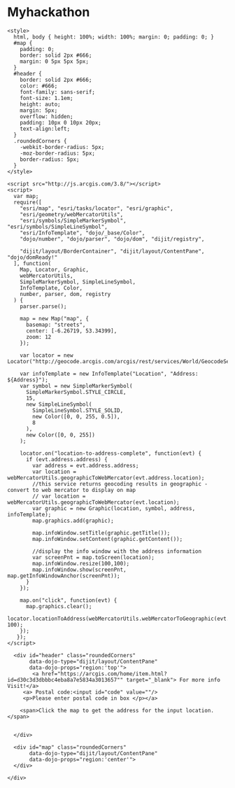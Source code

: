 Myhackathon
===========

<!DOCTYPE html>
<html>
  <head>
    <meta http-equiv="Content-Type" content="text/html; charset=utf-8">
    <!--The viewport meta tag is used to improve the presentation and behavior of the samples 
      on iOS devices-->
    <meta name="viewport" content="initial-scale=1, maximum-scale=1,user-scalable=no">
    <title>Find Address</title>
    <link rel="stylesheet" href="http://js.arcgis.com/3.8/js/dojo/dijit/themes/claro/claro.css">
    <link rel="stylesheet" href="http://js.arcgis.com/3.8/js/esri/css/esri.css">

    <style>
      html, body { height: 100%; width: 100%; margin: 0; padding: 0; } 
      #map { 
        padding: 0;
        border: solid 2px #666;
        margin: 0 5px 5px 5px;
      }
      #header {
        border: solid 2px #666;
        color: #666;
        font-family: sans-serif;
        font-size: 1.1em;
        height: auto;
        margin: 5px;
        overflow: hidden;
        padding: 10px 0 10px 20px;
        text-align:left; 
      }
      .roundedCorners {
        -webkit-border-radius: 5px;
        -moz-border-radius: 5px;
        border-radius: 5px;
      }
    </style>

    <script src="http://js.arcgis.com/3.8/"></script>
    <script>
      var map;
      require([
        "esri/map", "esri/tasks/locator", "esri/graphic",
        "esri/geometry/webMercatorUtils",
        "esri/symbols/SimpleMarkerSymbol", "esri/symbols/SimpleLineSymbol",
        "esri/InfoTemplate", "dojo/_base/Color",
        "dojo/number", "dojo/parser", "dojo/dom", "dijit/registry",

        "dijit/layout/BorderContainer", "dijit/layout/ContentPane", "dojo/domReady!"
      ], function(
        Map, Locator, Graphic,
        webMercatorUtils,
        SimpleMarkerSymbol, SimpleLineSymbol,
        InfoTemplate, Color,
        number, parser, dom, registry
      ) {
        parser.parse();

        map = new Map("map", { 
          basemap: "streets", 
          center: [-6.26719, 53.34399],
          zoom: 12
        });

        var locator = new Locator("http://geocode.arcgis.com/arcgis/rest/services/World/GeocodeServer");

        var infoTemplate = new InfoTemplate("Location", "Address: ${Address}");
        var symbol = new SimpleMarkerSymbol(
          SimpleMarkerSymbol.STYLE_CIRCLE, 
          15, 
          new SimpleLineSymbol(
            SimpleLineSymbol.STYLE_SOLID, 
            new Color([0, 0, 255, 0.5]), 
            8
          ), 
          new Color([0, 0, 255])
        );

        locator.on("location-to-address-complete", function(evt) {
          if (evt.address.address) {
            var address = evt.address.address;
            var location = webMercatorUtils.geographicToWebMercator(evt.address.location);
            //this service returns geocoding results in geographic - convert to web mercator to display on map
            // var location = webMercatorUtils.geographicToWebMercator(evt.location);
            var graphic = new Graphic(location, symbol, address, infoTemplate);
            map.graphics.add(graphic);
            
            map.infoWindow.setTitle(graphic.getTitle());
            map.infoWindow.setContent(graphic.getContent());
            
            //display the info window with the address information
            var screenPnt = map.toScreen(location);
            map.infoWindow.resize(100,100);
            map.infoWindow.show(screenPnt, map.getInfoWindowAnchor(screenPnt));
          }
        });

        map.on("click", function(evt) {
          map.graphics.clear();
          locator.locationToAddress(webMercatorUtils.webMercatorToGeographic(evt.mapPoint), 100);
        });
 	   });
    </script>
  </head>
  <body class="claro">
    <div id="mainWindow" data-dojo-type="dijit/layout/BorderContainer" 
         data-dojo-props="design:'headline', gutters:false" 
         style="width:100%; height:100%;">

      <div id="header" class="roundedCorners" 
           data-dojo-type="dijit/layout/ContentPane" 
           data-dojo-props="region:'top'">
		    <a href="https://arcgis.com/home/item.html?id=d30c3d3dbbbc4eba8a7e5834a3013657"" target="_blank"> For more info Visit!</a>
         <a> Postal code:<input id="code" value=""/>
         <p>Please enter postal code in box </p></a>

        <span>Click the map to get the address for the input location.</span>     
        

      </div>

      <div id="map" class="roundedCorners" 
           data-dojo-type="dijit/layout/ContentPane" 
           data-dojo-props="region:'center'">
      </div>

    </div>
  </body>
</html>



